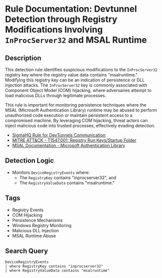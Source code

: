 # Rule Documentation: Devtunnel Detection through Registry Modifications Involving `InProcServer32` and MSAL Runtime

## Description
This detection rule identifies suspicious modifications to the `InProcServer32` registry key where the registry value data contains "msalruntime." Modifying this registry key can be an indication of persistence or DLL injection attacks. The `InProcServer32` key is commonly associated with Component Object Model (COM) hijacking, where adversaries attempt to load malicious DLLs through legitimate processes.

This rule is important for monitoring persistence techniques where the MSAL (Microsoft Authentication Library) runtime may be abused to perform unauthorized code execution or maintain persistent access to a compromised machine. By leveraging COM hijacking, threat actors can inject malicious code into trusted processes, effectively evading detection.

- [SigmaHQ Rule for DevTunnels Communication](https://github.com/SigmaHQ/sigma/blob/ab2fb3642611988012a1ee79b056e2f3068059aa/rules/windows/dns_query/dns_query_win_devtunnels_communication.yml)
- [MITRE ATT&CK - T1547.001: Registry Run Keys/Startup Folder](https://attack.mitre.org/techniques/T1547/001/)
- [MSAL Documentation - Microsoft Authentication Library](https://learn.microsoft.com/en-us/azure/active-directory/develop/msal-overview)

## Detection Logic
- Monitors `DeviceRegistryEvents` where:
  - The `RegistryKey` contains "inprocserver32", and
  - The `RegistryValueData` contains "msalruntime."

## Tags
- Registry Events
- COM Hijacking
- Persistence Mechanisms
- Windows Registry Monitoring
- Malicious DLL Injection
- MSAL Runtime Abuse

## Search Query
```kql
DeviceRegistryEvents
| where RegistryKey contains "inprocserver32"
| where RegistryValueData contains "msalruntime"
```
